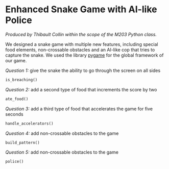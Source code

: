 # Enhanced Snake Game with AI-like Police

*Produced by Thibault Collin within the scope of the M203 Python class.*

We designed a snake game with multiple new features, including special food elements, non-crossable obstacles and an AI-like cop that tries to capture the snake. We used the library <ins>pygame</ins> for the global framework of our game.

*Question 1:* give the snake the ability to go through the screen on all sides 

```python 
is_breaching()
```

*Question 2:* add a second type of food that increments the score by two

```python 
ate_food()
```

*Question 3:* add a third type of food that accelerates the game for five seconds

```python 
handle_accelerators()
```

*Question 4:* add non-crossable obstacles to the game

```python 
build_pattern()
```

*Question 5:* add non-crossable obstacles to the game

```python 
police()
```
